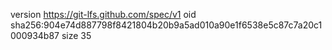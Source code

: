 version https://git-lfs.github.com/spec/v1
oid sha256:904e74d887798f8421804b20b9a5ad010a90e1f6538e5c87c7a20c1000934b87
size 35
